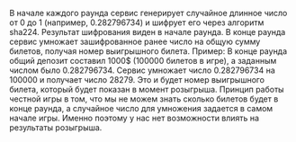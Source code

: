 В начале каждого раунда сервис генерирует случайное длинное число от 0 до 1 (например, 0.282796734) и шифрует его через алгоритм sha224. Результат шифрования виден в начале раунда.
В конце раунда сервис умножает зашифрованное ранее число на общую сумму билетов, получая номер выигрышного билета.
Пример: В конце раунда общий депозит составил 1000$ (100000 билетов в игре), а заданным числом было 0.282796734. Сервис умножает число 0.282796734 на 100000 и получает число 28279. Это и будет номер выигрышного билета, который будет показан в момент розыгрыша.
Принцип работы честной игры в том, что мы не можем знать сколько билетов будет в конце раунда, а случайное число для умножения задается в самом начале игры. Именно поэтому у нас нет возможности влиять на результаты розыгрыша.
